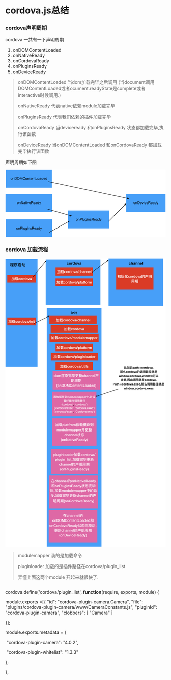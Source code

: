 # cordova.js总结

### cordova声明周期

cordova 一共有一下声明周期

1. onDOMContentLoaded
2. onNativeReady
3. onCordovaReady
4. onPluginsReady
5. onDeviceReady



> onDOMContentLoaded  当dom加载完毕之后调用 (当document调用DOMContentLoaded或者ocument.readyState是complete或者interactive时候调用.)
>
> onNativeReady 代表native依赖module加载完毕
>
> onPluginsReady 代表我们依赖的插件加载完毕
>
> onCordovaReady 当deviceready 和onPluginsReady 状态都加载完毕,执行该函数
>
> onDeviceReady  当onDOMContentLoaded 和onCordovaReady 都加载完毕执行该函数

声明周期如下图



![image-20190612183423939](image-20190612183423939.png)





### cordova 加载流程



![image-20190614201028105](image-20190614201028105.png)





> modulemapper 装的是加载命令
>
> pluginloader 加载的是插件路径在cordova/plugin_list  
>
> 弄懂上面这两个module 开起来就很快了. 



```

```

cordova.define('cordova/plugin_list', **function**(require, exports, module) {

module.exports =[{
    "id": "cordova-plugin-camera.Camera",
    "file": "plugins/cordova-plugin-camera/www/CameraConstants.js",
    "pluginId": "cordova-plugin-camera",
    "clobbers": [
      "Camera"
    ] 

}];

 module.exports.metadata = {

​    "cordova-plugin-camera": "4.0.2",

​    "cordova-plugin-whitelist": "1.3.3"

  };

},















